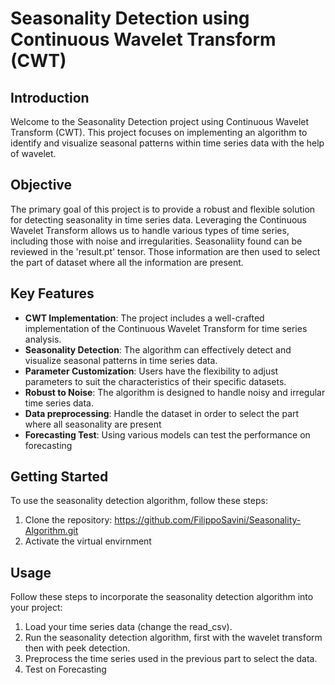 # Seasonality Detection using Continuous Wavelet Transform (CWT)

## Introduction
Welcome to the Seasonality Detection project using Continuous Wavelet Transform (CWT). This project focuses on implementing an algorithm to identify and visualize seasonal patterns within time series data with the help of wavelet.

## Objective
The primary goal of this project is to provide a robust and flexible solution for detecting seasonality in time series data. Leveraging the Continuous Wavelet Transform allows us to handle various types of time series, including those with noise and irregularities. Seasonaliity found can be reviewed in the 'result.pt' tensor. Those information are then used to select the part of dataset where all the information are present.

## Key Features
- **CWT Implementation**: The project includes a well-crafted implementation of the Continuous Wavelet Transform for time series analysis.
- **Seasonality Detection**: The algorithm can effectively detect and visualize seasonal patterns in time series data.
- **Parameter Customization**: Users have the flexibility to adjust parameters to suit the characteristics of their specific datasets.
- **Robust to Noise**: The algorithm is designed to handle noisy and irregular time series data.
- **Data preprocessing**: Handle the dataset in order to select the part where all seasonality are present
- **Forecasting Test**: Using various models can test the performance on forecasting

## Getting Started
To use the seasonality detection algorithm, follow these steps:

1. Clone the repository: https://github.com/FilippoSavini/Seasonality-Algorithm.git
2. Activate the virtual envirnment

## Usage
Follow these steps to incorporate the seasonality detection algorithm into your project:

1. Load your time series data (change the read_csv).
2. Run the seasonality detection algorithm, first with the wavelet transform then with peek detection.
3. Preprocess the time series used in the previous part to select the data.
4. Test on Forecasting

